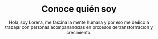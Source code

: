 ---
template: ConocemePage
slug: conoceme
title: Conoce quién soy
featuredImage: https://ucarecdn.com/7596cb33-62dd-48c0-936c-b9486b23a9c3/
subtitle: Hola, soy Lorena, me fascina la mente humana y por eso me dedico a
  trabajar con personas acompañándolas en procesos de transformación y
  crecimiento.
instagram: lorenagrimal_psicologa
telegram: lorenagrimal
email: lorena.grimal@gmail.com
meta:
  description: Lorena Grimal psicologia y mentoring, te acompaña en procesos de
    transformación a través de sesiones individuales, sesiones grupales,
    sesiones online para que alcances tu bienestar emocional con una metodología
    de mentoría efectiva basada en la terapia breve estratégica.
  title: Lorena Grimal psicologia y mentoring
section1: >-
  Estudié **psicología** y llevo más de 20 años trabajando en el ámbito clínico
  y en el ámbito empresarial y de recursos humanos, y esas vivencias las pongo a
  tu disposición.


  Estudié psicología y llevo más de 20 años trabajando en el ámbito clínico y en el ámbito empresarial y de recursos humanos, y esas vivencias, aprendizajes, metodologías y estrategias, las pongo a tu disposición para acompañarte en el camino del éxito.


  *Percibo al individuo como un ser integral.* 


  > El éxito del proceso de transformación reside en el equilibrio emocional, biológico, social y laboral.


  En mi bagaje académico, cuento con formación en el componente biológico del ser humano, como psiconutrición y suplementación alimentaria. Para mi es un valor añadido poder detectar si existe algún desajuste en tu organismo que te pueda bloquear en algún punto y trabajar para desbloquearlo.


  La evolución y el desarrollo personal y profesional es una máxima en mi metodología. 


  > Descubrir dónde quieres llegar y ayudarte a conseguirlo, es mi palanca de movimiento.


  Dar el salto a creer en ti, confiar en tus recursos, recolocar tu mente, entrenarla para llegar a tus objetivos, esto es lo que conseguirás trabajando conmigo.


  El miedo nos paraliza si nosotros creemos que nos bloquea, pero podemos transformarlo en nuestro acompañante si nos movemos para la acción, si nos damos más poder a nosotros mismos que al exterior, y esta es una de mis guías más potentes.


  Escucho frases maravillosas a diario, quizá la más recurrente es “por qué no fui consciente antes de todo el potencial”, y, si tú estás en ese momento, no esperes, la clave es pasar a la acción, y estás a sólo un click de dar el salto.


  No hay miedo, pasa a la acción y reserva ahora tu sesión conmigo, analizaremos juntos tu situación actual y tu proceso de transformación.
---